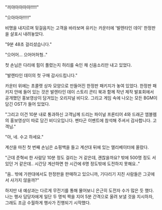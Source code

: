"끼야아아아아!!!!!" 

"으아아아!!!!!" 

비명을 내지르며 뒷걸음치는 고객을 바라보며 유키는 카운터에 '발렌타인 데이' 
한정판을 살포시 내려놓았다.

"9분 48초 걸리셨습니다." 

"으어어... 으어어허헝.." 

첫 손님은 다리에 힘이 풀렸는지 허리를 숙인 채 신음소리만 내고 있었다.

"발렌타인 데이의 첫 구매 감사드립니다." 

카운터 위에는 초콜렛 상자 모양으로 만들어진 한정판 패키지가 놓여 있었다.
한정판 패키지 안에 들어 있는 것은 발렌타인 데이 스토리 콘티 북과 함께 작년 제작 발표회에서 공개했던 홍보영상이 담겨있는 오리지널 비디오. 그리고 게임 속에 나오는 모든 BGM이 담긴 OST가 들어 있었다.

"그리고 이건 10분 내로 통과하신 고객님께 드리는 파이널 프론티어 4와 드래곤 엠블렘의 홍보영상이 따로 담긴 비디오입니다. 펜타곤 이벤트에 참석해 주셔서 감사합니다. 고객님." 

"아, 네. 수고 하세요." 

계산을 마친 첫 번째 손님은 쇼핑백을 들고 계산대 뒤에 있는 엘리베이터에 올랐다.

"근데 준혁씨 한 사람당 10분 정도 걸리는 거 같은데, 괜찮을까요? 밖에 500명 정도 서있던 거 같은데.. 시간당 계산하면 한 시간에 6명 정도밖에 도전하지 못해요.." 

"음.. 밖에 가판대에서도 한정판을 판매하고 있으니까, 기다리기 지친 사람들은 그곳에서 사가지 않을까?" 

하지만 내 예상과는 다르게 무전기를 통해 물어보니 은근히 도전자 수가 많은 듯 했다.
나는 행사 담당자에게 일단 두 명씩 짝을 지어 5분 간격으로 올려 보낼 것을 지시하자, 그래도 조금 수월하게 행사가 진행되기 시작했다.